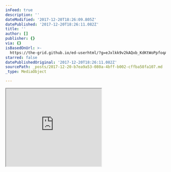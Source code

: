 ```yaml
---
inFeed: true
description: ''
dateModified: '2017-12-20T18:26:09.805Z'
datePublished: '2017-12-20T18:26:11.082Z'
title: ''
author: []
publisher: {}
via: {}
isBasedOnUrl: >-
  https://the-grid.github.io/ed-userhtml/?g=eJxlkk9v2kAQxb_KdKtWoPpfoqAEzFIJNYdeuCS3qkLL7theanvN7jjErfLduwZDQDnZfvtm_eY3M1f6BWQpnOOMugYzY6twr1WOxEAJEmFrS84KosbN4rjSshBY3txOptHJHklTxWRiUS9f738MVWRF7RphsZYdZ5NkkAutMCxQKLSOk23xQs6MIbRH1VFXImc-CBUzuEmSLykUqPOCZjBJkuY1ZbCAeezT-4eTVje0gFHW1pK0qUdj-AcvwsLOBVsX7AIXKK6MbCusKYBccxX5Dh9L7IVl91MFINGL0qIgHHRvpCujW3bPIl-JCgPQagC29ghYAJt3SFhtUF3jYSnobPQp15EUZTlSgVbjPuPWcYknjR37YOPU65H_gVaHN2cl33xjx2u3zt-14zl9qPqV_PYn0QE6rYzCSNcOLS37GDjqOYzhDd7Gns48PjGb9wsw4M5MTWEmKl12M3jyAwyf0OosPehO_0U_ilvPXprS2Bl8nk6nqWmE1OT9STRJoRFK6ToPyTR-UMOYGrNHiwo2HcwFFBazd1b7_f6aVPy9pWotRdUIndf8uFRf_Wfa68601g_qsiKc3j883E3vwqVwWp6dFSrdVmfnWZe-F8_nfBAesCpU4RBz032o8WtZ8ccVO3G66J8BCes3hLP1phT1H7Z4HqrnsTht6H8seiwN
starred: false
datePublishedOriginal: '2017-12-20T18:26:11.082Z'
sourcePath: _posts/2017-12-20-b7ea9a53-080a-4bff-b002-cffba58fa107.md
_type: MediaObject

---
```

<iframe src="https://the-grid.github.io/ed-userhtml/?g=eJxlkk9v2kAQxb_KdKtWoPpfoqAEzFIJNYdeuCS3qkLL7theanvN7jjErfLduwZDQDnZfvtm_eY3M1f6BWQpnOOMugYzY6twr1WOxEAJEmFrS84KosbN4rjSshBY3txOptHJHklTxWRiUS9f738MVWRF7RphsZYdZ5NkkAutMCxQKLSOk23xQs6MIbRH1VFXImc-CBUzuEmSLykUqPOCZjBJkuY1ZbCAeezT-4eTVje0gFHW1pK0qUdj-AcvwsLOBVsX7AIXKK6MbCusKYBccxX5Dh9L7IVl91MFINGL0qIgHHRvpCujW3bPIl-JCgPQagC29ghYAJt3SFhtUF3jYSnobPQp15EUZTlSgVbjPuPWcYknjR37YOPU65H_gVaHN2cl33xjx2u3zt-14zl9qPqV_PYn0QE6rYzCSNcOLS37GDjqOYzhDd7Gns48PjGb9wsw4M5MTWEmKl12M3jyAwyf0OosPehO_0U_ilvPXprS2Bl8nk6nqWmE1OT9STRJoRFK6ToPyTR-UMOYGrNHiwo2HcwFFBazd1b7_f6aVPy9pWotRdUIndf8uFRf_Wfa68601g_qsiKc3j883E3vwqVwWp6dFSrdVmfnWZe-F8_nfBAesCpU4RBz032o8WtZ8ccVO3G66J8BCes3hLP1phT1H7Z4HqrnsTht6H8seiwN" height="244" style=""></iframe>